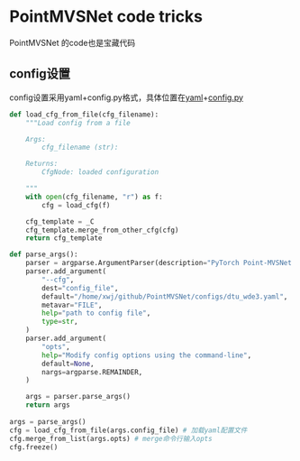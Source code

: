 # PointMVSNet code tricks
PointMVSNet 的code也是宝藏代码
## config设置
config设置采用yaml+config.py格式，具体位置在[yaml](https://github.com/callmeray/PointMVSNet/blob/master/configs/dtu_wde3.yaml)+[config.py](https://github.com/callmeray/PointMVSNet/blob/master/pointmvsnet/config.py)
```python
def load_cfg_from_file(cfg_filename):
    """Load config from a file

    Args:
        cfg_filename (str):

    Returns:
        CfgNode: loaded configuration

    """
    with open(cfg_filename, "r") as f:
        cfg = load_cfg(f)

    cfg_template = _C
    cfg_template.merge_from_other_cfg(cfg)
    return cfg_template

def parse_args():
    parser = argparse.ArgumentParser(description="PyTorch Point-MVSNet Training")
    parser.add_argument(
        "--cfg",
        dest="config_file",
        default="/home/xwj/github/PointMVSNet/configs/dtu_wde3.yaml",
        metavar="FILE",
        help="path to config file",
        type=str,
    )
    parser.add_argument(
        "opts",
        help="Modify config options using the command-line",
        default=None,
        nargs=argparse.REMAINDER,
    )

    args = parser.parse_args()
    return args
    
args = parse_args()
cfg = load_cfg_from_file(args.config_file) # 加载yaml配置文件
cfg.merge_from_list(args.opts) # merge命令行输入opts
cfg.freeze()
```